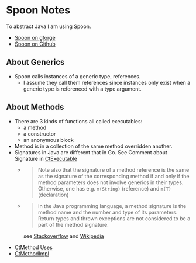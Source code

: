 # Spoon Notes

To abstract Java I am using Spoon.

- [Spoon on gforge](https://spoon.gforge.inria.fr/)
- [Spoon on Github](https://github.com/INRIA/spoon)

## About Generics

- Spoon calls instances of a generic type, references.
  - I assume they call them references since instances only exist when a
    generic type is referenced with a type argument.

## About Methods

- There are 3 kinds of functions all called executables:
  - a method
  - a constructor
  - an anonymous block
- Method is in a collection of the same method overridden another.
- Signatures in Java are different that in Go. See Comment about Signature in
  [CtExecutable](https://github.com/INRIA/spoon/blob/master/src/main/java/spoon/reflect/declaration/CtExecutable.java#L122-L141)
  - > Note also that the signature of a method reference is the same as
      the signature of the corresponding method if and only if the method
      parameters does not involve generics in their types.
      Otherwise, one has e.g. `m(String)` (reference) and `m(T)` (declaration)
  - > In the Java programming language, a method signature is the method name
      and the number and type of its parameters.
      Return types and thrown exceptions are not considered
      to be a part of the method signature.

      see [Stackoverflow](https://stackoverflow.com/questions/16149285/does-a-methods-signature-in-java-include-its-return-type)
      and [Wikipedia](https://en.wikipedia.org/wiki/Type_signature)
- [CtMethod Uses](https://spoon.gforge.inria.fr/mvnsites/spoon-core/apidocs/spoon/reflect/declaration/class-use/CtMethod.html)
- [CtMethodImpl](https://github.com/INRIA/spoon/blob/master/src/main/java/spoon/support/reflect/declaration/CtMethodImpl.java)
